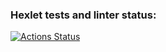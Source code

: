 ### Hexlet tests and linter status:
[![Actions Status](https://github.com/0x8251ae8c/java-project-71/actions/workflows/hexlet-check.yml/badge.svg)](https://github.com/0x8251ae8c/java-project-71/actions)